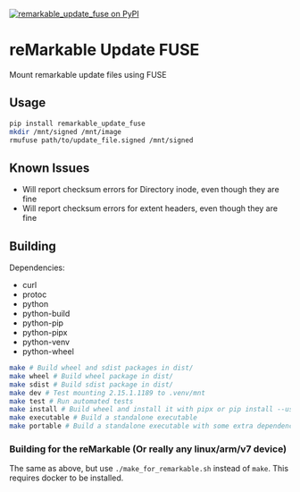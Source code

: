 [![remarkable_update_fuse on PyPI](https://img.shields.io/pypi/v/remarkable_update_fuse)](https://pypi.org/project/remarkable_update_fuse)

# reMarkable Update FUSE
Mount remarkable update files using FUSE

## Usage

```bash
pip install remarkable_update_fuse
mkdir /mnt/signed /mnt/image
rmufuse path/to/update_file.signed /mnt/signed
```

## Known Issues

- Will report checksum errors for Directory inode, even though they are fine
- Will report checksum errors for extent headers, even though they are fine

## Building
Dependencies:
- curl
- protoc
- python
- python-build
- python-pip
- python-pipx
- python-venv
- python-wheel

```bash
make # Build wheel and sdist packages in dist/
make wheel # Build wheel package in dist/
make sdist # Build sdist package in dist/
make dev # Test mounting 2.15.1.1189 to .venv/mnt
make test # Run automated tests
make install # Build wheel and install it with pipx or pip install --user
make executable # Build a standalone executable
make portable # Build a standalone executable with some extra dependencies embedded
```

### Building for the reMarkable (Or really any linux/arm/v7 device)

The same as above, but use `./make_for_remarkable.sh` instead of `make`. This requires docker to be installed.
